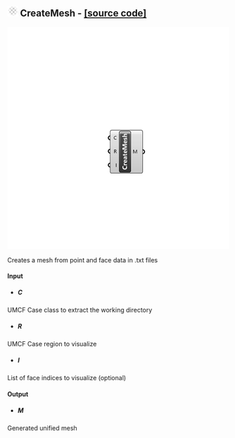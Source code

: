 ## ![](../../Images/Icons/CreateMesh.png) CreateMesh - [[source code]](https://github.com/Eddy3D-Dev/Eddy3D/tree/dev/CreateMesh.cs)

![](../../Images/Components/CreateMesh.png)

Creates a mesh from point and face data in .txt files

#### Input
* ##### C 
UMCF Case class to extract the working directory
* ##### R 
UMCF Case region to visualize
* ##### I 
List of face indices to visualize (optional)

#### Output
* ##### M
Generated unified mesh